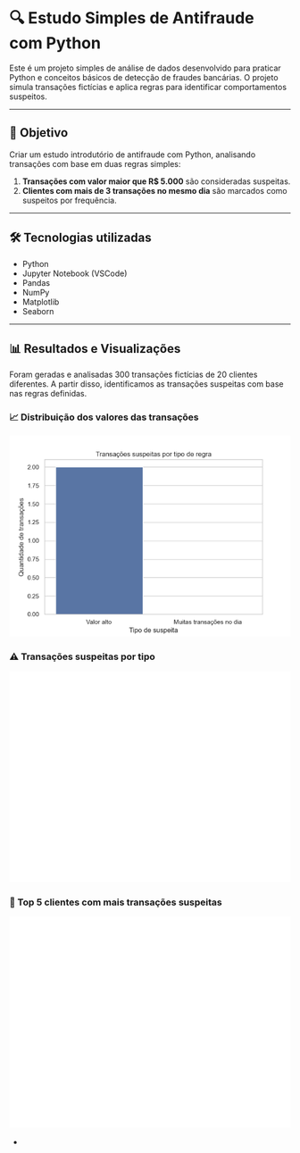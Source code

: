 # 🔍 Estudo Simples de Antifraude com Python

Este é um projeto simples de análise de dados desenvolvido para praticar Python e conceitos básicos de detecção de fraudes bancárias. O projeto simula transações fictícias e aplica regras para identificar comportamentos suspeitos.

---

## 🎯 Objetivo

Criar um estudo introdutório de antifraude com Python, analisando transações com base em duas regras simples:

1. **Transações com valor maior que R$ 5.000** são consideradas suspeitas.
2. **Clientes com mais de 3 transações no mesmo dia** são marcados como suspeitos por frequência.

---

## 🛠️ Tecnologias utilizadas

- Python
- Jupyter Notebook (VSCode)
- Pandas
- NumPy
- Matplotlib
- Seaborn

---

## 📊 Resultados e Visualizações

Foram geradas e analisadas 300 transações fictícias de 20 clientes diferentes. A partir disso, identificamos as transações suspeitas com base nas regras definidas.

### 📈 Distribuição dos valores das transações
![Distribuição dos valores](Imagens/distribuicao_valores.png)

### ⚠️ Transações suspeitas por tipo
![Tipos de suspeita](Imagens/transacoes.png)

### 👥 Top 5 clientes com mais transações suspeitas
![Top clientes](Imagens/top.png)

-


